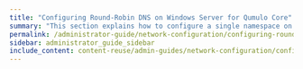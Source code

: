 ```yaml
---
title: "Configuring Round-Robin DNS on Windows Server for Qumulo Core"
summary: "This section explains how to configure a single namespace on your Qumulo cluster to configure round-robin DNS on a domain controller running Windows Server 2008 R2 (or higher)." 
permalink: /administrator-guide/network-configuration/configuring-round-robin-dns-windows-server.html
sidebar: administrator_guide_sidebar
include_content: content-reuse/admin-guides/network-configuration/configuring-round-robin-dns-windows-server.md
---
```


